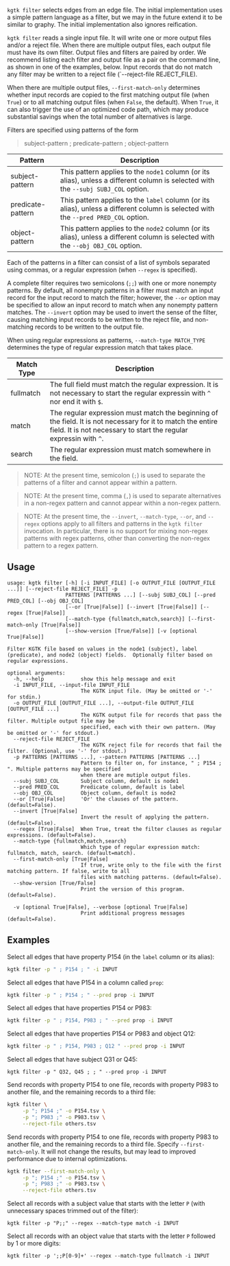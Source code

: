 `kgtk filter` selects edges from an edge file. The initial implementation uses
a simple pattern language as a filter, but we may in the future extend it to be
similar to graphy. The initial implementation also ignores reification.

`kgtk filter` reads a single input file. It will write one or more output files and/or a reject file.
When there are multiple output files, each output file must have its own filter.
Output files and filters are paired by order.  We recommend listing each filter
and output file as a pair on the command line, as shown in one of the examples, below.
Input records that do not match any filter may be written to a reject file
(`--reject-file REJECT_FILE).

When there are multiple output files, `--first-match-only` determines whether
input records are copied to the first matching output file (when `True`) or to
all matching output files (when `False`, the default).  When `True`, it can also trigger
the use of an optimized code path, which may produce substantial savings when the
total number of alternatives is large.

Filters are specified using patterns of the form

> subject-pattern ; predicate-pattern ; object-pattern

Pattern | Description
------- | -----------
subject-pattern | This pattern applies to the `node1` column (or its alias), unless a different column is selected with the `--subj SUBJ_COL` option.
predicate-pattern | This pattern applies to the `label` column (or its alias), unless a different column is selected with the `--pred PRED_COL` option.
object-pattern | This pattern applies to the `node2` column (or its alias), unless a different column is selected with the `--obj OBJ_COL` option.

Each of the patterns in a filter can consist of a list of symbols separated using commas,
or a regular expression (when `--regex` is specified).

A complete filter requires two semicolons (`;;`) with one or more nonempty patterns.  By default,
all nonempty patterns in a filter must match an input record for the input record to match the
filter; however, the `--or` option may be specified to allow an input record to match when any
nonempty pattern matches.  The `--invert` option may be used to invert the
sense of the filter, causing matching input records to be written to the
reject file, and non-matching records to be written to the output file.

When using regular expressions as patterns, `--match-type MATCH_TYPE` determines the type of
regular expression match that takes place.

Match Type | Description
---------- | -----------
fullmatch  | The full field must match the regular expression.  It is not necessary to start the regular expressin with `^` nor end it with `$`.
match      | The regular expression must match the beginning of the field.  It is not necessary for it to match the entire field.  It is not necessary to start the regular expressin with `^`.
search     | The regular expression must match somewhere in the field.

> NOTE: At the present time, semicolon (`;`) is used to separate the patterns of a filter and cannot appear within a pattern.

> NOTE: At the present time, comma (`,`) is used to separate alternatives in a non-regex pattern and cannot appear within a non-regex pattern.

> NOTE: At the present time, the `--invert`, `--match-type`, `--or`, and `--regex` options apply to all filters and patterns in the `kgtk filter` invocation.
> In particular, there is no support for mixing non-regex patterns with regex patterns, other than converting the non-regex pattern to a regex pattern.



## Usage

```
usage: kgtk filter [-h] [-i INPUT_FILE] [-o OUTPUT_FILE [OUTPUT_FILE ...]] [--reject-file REJECT_FILE] -p
                   PATTERNS [PATTERNS ...] [--subj SUBJ_COL] [--pred PRED_COL] [--obj OBJ_COL]
                   [--or [True|False]] [--invert [True|False]] [--regex [True|False]]
                   [--match-type {fullmatch,match,search}] [--first-match-only [True|False]]
                   [--show-version [True/False]] [-v [optional True|False]]

Filter KGTK file based on values in the node1 (subject), label (predicate), and node2 (object) fields.  Optionally filter based on regular expressions.

optional arguments:
  -h, --help            show this help message and exit
  -i INPUT_FILE, --input-file INPUT_FILE
                        The KGTK input file. (May be omitted or '-' for stdin.)
  -o OUTPUT_FILE [OUTPUT_FILE ...], --output-file OUTPUT_FILE [OUTPUT_FILE ...]
                        The KGTK output file for records that pass the filter. Multiple output file may be
                        specified, each with their own pattern. (May be omitted or '-' for stdout.)
  --reject-file REJECT_FILE
                        The KGTK reject file for records that fail the filter. (Optional, use '-' for stdout.)
  -p PATTERNS [PATTERNS ...], --pattern PATTERNS [PATTERNS ...]
                        Pattern to filter on, for instance, " ; P154 ; ". Multiple patterns may be specified
                        when there are mutiple output files.
  --subj SUBJ_COL       Subject column, default is node1
  --pred PRED_COL       Predicate column, default is label
  --obj OBJ_COL         Object column, default is node2
  --or [True|False]     'Or' the clauses of the pattern. (default=False).
  --invert [True|False]
                        Invert the result of applying the pattern. (default=False).
  --regex [True|False]  When True, treat the filter clauses as regular expressions. (default=False).
  --match-type {fullmatch,match,search}
                        Which type of regular expression match: fullmatch, match, search. (default=match).
  --first-match-only [True|False]
                        If true, write only to the file with the first matching pattern. If false, write to all
                        files with matching patterns. (default=False).
  --show-version [True/False]
                        Print the version of this program. (default=False).

  -v [optional True|False], --verbose [optional True|False]
                        Print additional progress messages (default=False).
```

## Examples

Select all edges that have property P154 (in the `label` column or its alias):

```bash
kgtk filter -p " ; P154 ; " -i INPUT
```

Select all edges that have P154 in a column called `prop`:

```bash
kgtk filter -p " ; P154 ; " --pred prop -i INPUT
```

Select all edges that have properties P154 or P983:

```bash
kgtk filter -p " ; P154, P983 ; " --pred prop -i INPUT
```

Select all edges that have properties P154 or P983 and object Q12:

```bash
kgtk filter -p " ; P154, P983 ; Q12 " --pred prop -i INPUT
```

Select all edges that have subject Q31 or Q45:

```
kgtk filter -p " Q32, Q45 ; ; " --pred prop -i INPUT
```

Send records with property P154 to one file, records with property P983 to another file, and the remaining records to a third file:

```bash
kgtk filter \
     -p "; P154 ;" -o P154.tsv \
     -p "; P983 ;" -o P983.tsv \
     --reject-file others.tsv
```

Send records with property P154 to one file, records with property P983 to another file, and the remaining records to a third file.
Specify `--first-match-only`.  It will not change the results, but may lead to improved performance due to internal optimizations.

```bash
kgtk filter --first-match-only \
     -p "; P154 ;" -o P154.tsv \
     -p "; P983 ;" -o P983.tsv \
     --reject-file others.tsv
```

Select all records with a subject value that starts with the letter `P` (with
unnecessary spaces trimmed out of the filter):

```
kgtk filter -p "P;;" --regex --match-type match -i INPUT
```

Select all records with an object value that starts with the letter `P` followed by 1 or more digits:

```
kgtk filter -p ';;P[0-9]+' --regex --match-type fullmatch -i INPUT
```


